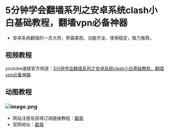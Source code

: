 # 5分钟学会翻墙系列之安卓系统clash小白基础教程，翻墙vpn必备神器
* 安卓系统翻墙的一员大将，界面美观、功能齐全、使用稳定，极力推荐。
## 视频教程
youtube速蛙官方频道：<a href="https://www.youtube.com/watch?v=_UFGMDxGg4w" target="_blank">5分钟学会翻墙系列之安卓系统clash小白基础教程，翻墙vpn必备神器</a>
## 动图教程

### ![image.png](https://media.giphy.com/media/LqCA3A2tSfJeB6MAir/giphy.gif)
* 网站注册及获得订阅链接教程：[戳我](https://speedfrogs.github.io/speedfrogs/forlogin)
* 官网地址：[戳我](https://faster.bleakone.xyz/)
